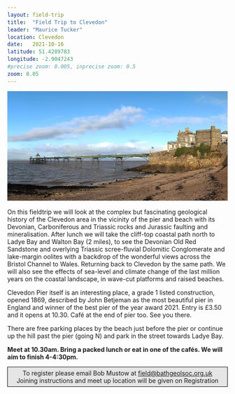 ```yaml
---
layout: field-trip
title:  "Field Trip to Clevedon"
leader: "Maurice Tucker"
location: Clevedon
date:   2021-10-16
latitude: 51.4289783
longitude: -2.9047243
#precise zoom: 0.005, inprecise zoom: 0.5
zoom: 0.05
---
```

<img src="/assets/clevedon-pier.png">

On this fieldtrip we will look at the complex but fascinating geological history of the Clevedon area in the vicinity of the pier and beach with its Devonian, Carboniferous and Triassic rocks and Jurassic faulting and mineralisation. After lunch we will take the cliff-top coastal path north to Ladye Bay and Walton Bay (2 miles), to see the Devonian Old Red Sandstone and overlying Triassic scree-fluvial Dolomitic Conglomerate and lake-margin oolites with a backdrop of the wonderful views across the Bristol Channel to Wales. Returning back to Clevedon by the same path. We will also see the effects of sea-level and climate change of the last million years on the coastal landscape, in wave-cut platforms and raised beaches.

Clevedon Pier itself is an interesting place, a grade 1 listed construction, opened 1869, described by John Betjeman as the most beautiful pier in England and winner of the best pier of the year award 2021. Entry is £3.50 and it opens at 10.30. Café at the end of pier too. See you there.

There are free parking places by the beach just before the pier or continue up the hill past the pier (going N) and park in the street towards Ladye Bay.

<strong>Meet at 10.30am. Bring a packed lunch or eat in one of the cafés. We will aim to finish 4-4:30pm.</strong>

<div style="    border: 1px solid black;
    padding: 5px;
    background-color: #e5e5e5;
    max-width: 600px;
    text-align: center;
    margin: auto;">To register please email Bob Mustow at <a href="mailto:field@bathgeolsoc.org.uk">field@bathgeolsoc.org.uk</a><br>
Joining instructions and meet up location will be given on Registration</div>